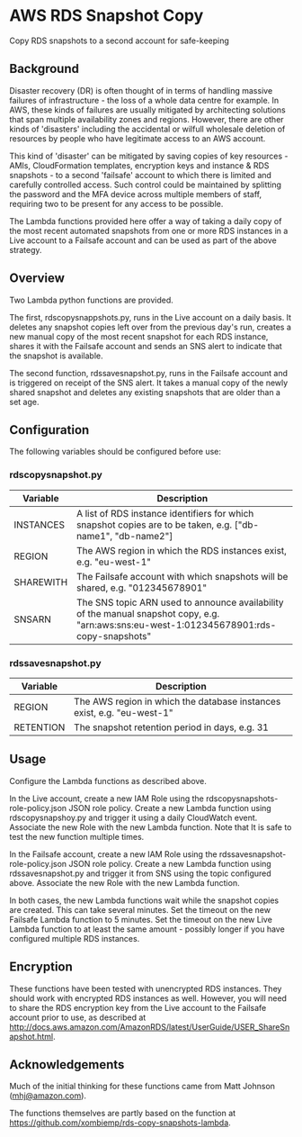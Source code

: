 # AWS RDS Snapshot Copy
Copy RDS snapshots to a second account for safe-keeping
## Background
Disaster recovery (DR) is often thought of in terms of handling massive failures of infrastructure - the
loss of a whole data centre for example.
In AWS, these kinds of failures are usually mitigated by architecting solutions that span
multiple availability zones and regions.
However, there are other kinds of 'disasters' including the accidental or wilfull wholesale deletion of resources
by people who have legitimate access to an AWS account.

This kind of 'disaster' can be mitigated by saving copies of key resources - AMIs, CloudFormation templates,
encryption keys and instance & RDS snapshots - to a second 'failsafe' account to which there is limited
and carefully controlled access. Such control could be maintained by splitting the password and the MFA device across
multiple members of staff, requiring two to be present for any access to be possible.

The Lambda functions provided here offer a way of taking a daily copy of the most recent automated snapshots from
one or more RDS instances in a Live account to a Failsafe account and can be used as part
of the above strategy.
## Overview
Two Lambda python functions are provided.

The first, rdscopysnappshots.py, runs in the Live account on a daily
basis. It deletes any snapshot copies left over from the previous day's run, creates a new manual copy
of the most recent snapshot for each RDS instance, shares it with the Failsafe account and sends an SNS alert
to indicate that the snapshot is available.

The second function, rdssavesnapshot.py, runs in the Failsafe account and is triggered on receipt of the SNS alert.
It takes a manual copy of the newly shared snapshot and deletes any existing snapshots that are older
than a set age.
## Configuration
The following variables should be configured before use:
### rdscopysnapshot.py
| Variable | Description |
|----------|-------------|
| INSTANCES | A list of RDS instance identifiers for which snapshot copies are to be taken, e.g. ["db-name1", "db-name2"] |
| REGION | The AWS region in which the RDS instances exist, e.g. "eu-west-1" |
| SHAREWITH | The Failsafe account with which snapshots will be shared, e.g. "012345678901" |
| SNSARN | The SNS topic ARN used to announce availability of the manual snapshot copy, e.g.  "arn:aws:sns:eu-west-1:012345678901:rds-copy-snapshots" |
### rdssavesnapshot.py
| Variable | Description |
|----------|-------------|
| REGION | The AWS region in which the database instances exist, e.g.  "eu-west-1" |
| RETENTION | The snapshot retention period in days, e.g. 31 |
## Usage
Configure the Lambda functions as described above.

In the Live account, create a new IAM Role using the rdscopysnapshots-role-policy.json JSON role policy.
Create a new Lambda function using  rdscopysnapshoy.py and trigger it using a daily CloudWatch event.
Associate the new Role with the new Lambda function.
Note that It is safe to test the new function multiple times.

In the Failsafe account, create a new IAM Role using the rdssavesnapshot-role-policy.json JSON role policy.
Create a new Lambda function using rdssavesnapshot.py and trigger it from SNS using the topic configured above.
Associate the new Role with the new Lambda function.

In both cases, the new Lambda functions wait while the snapshot copies are created. This can take several minutes. Set
the timeout on the new Failsafe Lambda function to 5 minutes. Set the timeout on the new Live Lambda function
to at least the same amount - possibly longer if you have configured multiple RDS instances.
## Encryption
These functions have been tested with unencrypted RDS instances. They should work with encrypted RDS instances as well.
However, you will need to share the RDS encryption key from the Live account to the Failsafe account prior to use,
as described at http://docs.aws.amazon.com/AmazonRDS/latest/UserGuide/USER_ShareSnapshot.html.
## Acknowledgements
Much of the initial thinking for these functions came from Matt Johnson (mhj@amazon.com).

The functions themselves are partly based on the function at https://github.com/xombiemp/rds-copy-snapshots-lambda.
